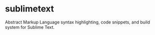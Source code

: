 sublimetext
===========

Abstract Markup Language syntax highlighting, code snippets, and build system for Sublime Text.
